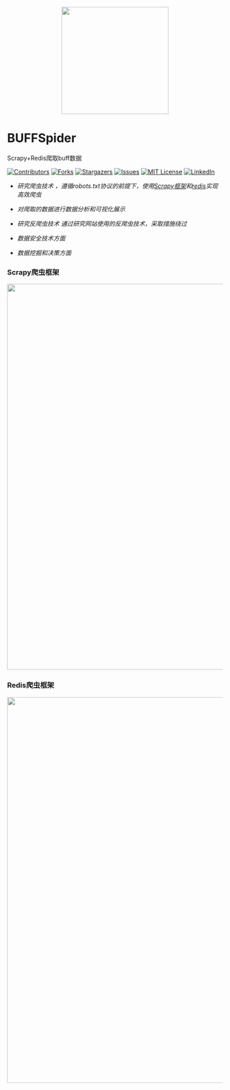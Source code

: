 <p align="center">
<a href = "https://buff.163.com/"><img src="https://p1.ssl.qhimg.com/t013958b6d32365da7b.png" width="250" /></a>
</p>


# BUFFSpider

Scrapy+Redis爬取buff数据

[![Contributors][contributors-shield]][contributors-url]
[![Forks][forks-shield]][forks-url]
[![Stargazers][stars-shield]][stars-url]
[![Issues][issues-shield]][issues-url]
[![MIT License][license-shield]][license-url]
[![LinkedIn][linkedin-shield]][linkedin-url]
<br />

- *研究爬虫技术 ，遵循robots.txt协议的前提下，使用<u>Scrapy框架</u>和<u>redis</u>实现高效爬虫*

- *对爬取的数据进行数据分析和可视化展示*

- *研究反爬虫技术 通过研究网站使用的反爬虫技术，采取措施绕过*

- *数据安全技术方面*

- *数据挖掘和决策方面*

  

### Scrapy爬虫框架

<p align="center">
<img src="https://i-blog.csdnimg.cn/blog_migrate/a7249f2a50d496763ca2da57a47d7954.png" width ="900"/>
</p>


### Redis爬虫框架


<p align="center">
<img src="https://cache.yisu.com/upload/information/20200309/28/3420.jpg" width ="900"/>
</p>

<!-- links -->

[your-project-path]:LizomData/buffSpider
[contributors-shield]: https://img.shields.io/github/contributors/LizomData/buffSpider.svg?style=flat-square
[contributors-url]: https://github.com/LizomData/buffSpider/graphs/contributors
[forks-shield]: https://img.shields.io/github/forks/LizomData/buffSpider.svg?style=flat-square
[forks-url]: https://github.com/LizomData/buffSpider/network/members
[stars-shield]: https://img.shields.io/github/stars/LizomData/buffSpider.svg?style=flat-square
[stars-url]: https://github.com/LizomData/buffSpider/stargazers
[issues-shield]: https://img.shields.io/github/issues/LizomData/buffSpider.svg?style=flat-square
[issues-url]: https://img.shields.io/github/issues/LizomData/buffSpider.svg
[license-shield]: https://img.shields.io/github/license/LizomData/buffSpider.svg?style=flat-square
[license-url]: https://github.com/LizomData/buffSpider/blob/master/LICENSE.txt
[linkedin-shield]: https://img.shields.io/badge/-LinkedIn-black.svg?style=flat-square&logo=linkedin&colorB=555
[linkedin-url]: https://linkedin.com/in/shaojintian
